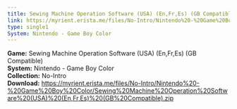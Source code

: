 ```yaml
---
title: Sewing Machine Operation Software (USA) (En,Fr,Es) (GB Compatible)
link: https://myrient.erista.me/files/No-Intro/Nintendo%20-%20Game%20Boy%20Color/Sewing%20Machine%20Operation%20Software%20(USA)%20(En,Fr,Es)%20(GB%20Compatible).zip
type: single1
System: Nintendo - Game Boy Color
---
```

<b>Game:</b> Sewing Machine Operation Software (USA) (En,Fr,Es) (GB Compatible)<br>
<b>System:</b> Nintendo - Game Boy Color<br>
<b>Collection:</b> No-Intro<br>
<b>Download:</b> https://myrient.erista.me/files/No-Intro/Nintendo%20-%20Game%20Boy%20Color/Sewing%20Machine%20Operation%20Software%20(USA)%20(En,Fr,Es)%20(GB%20Compatible).zip